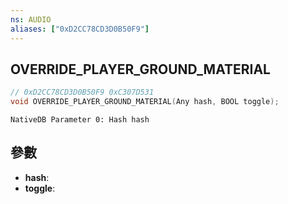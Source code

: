 ```yaml
---
ns: AUDIO
aliases: ["0xD2CC78CD3D0B50F9"]
---
```

## OVERRIDE_PLAYER_GROUND_MATERIAL

```c
// 0xD2CC78CD3D0B50F9 0xC307D531
void OVERRIDE_PLAYER_GROUND_MATERIAL(Any hash, BOOL toggle);
```

```
NativeDB Parameter 0: Hash hash
```

## 參數
* **hash**: 
* **toggle**: 

